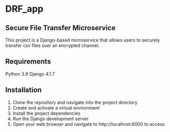 # DRF_app
## Secure File Transfer Microservice
This project is a Django-based microservice that allows users to securely transfer csv files over an encrypted channel.

## Requirements
Python 3.9
Django 4.1.7


## Installation
1. Clone the repository and navigate into the project directory
2. Create and activate a virtual environment
3. Install the project dependencies
4. Run the Django development server
5. Open your web browser and navigate to http://localhost:8000 to access

